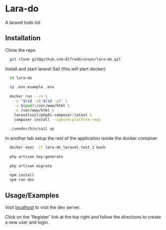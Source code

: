 
# Lara-do

A laravel todo list


## Installation

Clone the repo

```bash
  git clone git@github.com:AlfredGranson/lara-do.git
```
Install and start laravel Sail (this will start docker)
```bash
  cd lara-do
  
  cp .env.example .env
  
  docker run --rm \
    -u "$(id -u):$(id -g)" \
    -v $(pwd):/var/www/html \
    -w /var/www/html \
    laravelsail/php81-composer:latest \
    composer install --ignore-platform-reqs
    
  ./vendor/bin/sail up
```
In another tab setup the rest of the application isnide the docker container
```bash
  docker exec -it lara-do_laravel.test_1 bash
  
  php artisan key:generate
  
  php artisan migrate
  
  npm install
  npm run dev
``` 
## Usage/Examples

Visit [localhost](http://localhost) to visit the dev server.

Click on the 'Register' link at the top right and follow the directions to create a new user and login.
